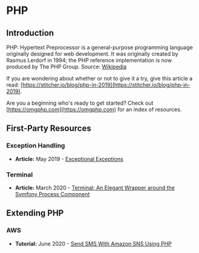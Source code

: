 # PHP

## Introduction

PHP: Hypertext Preprocessor is a general-purpose programming language originally designed for web development. It was originally created by Rasmus Lerdorf in 1994; the PHP reference implementation is now produced by The PHP Group. Source: [Wikipedia](https://en.wikipedia.org/wiki/PHP)

If you are wondering about whether or not to give it a try, give this article a read: [https://stitcher.io/blog/php-in-2019](https://stitcher.io/blog/php-in-2019).

Are you a beginning who's ready to get started? Check out [https://omgphp.com](https://omgphp.com) for an index of resources.

## First-Party Resources

### Exception Handling

* **Article:** May 2019 - [Exceptional Exceptions](https://engagor.github.io/blog/2019/05/22/exceptional-exceptions/)

### Terminal

* **Article:** March 2020 - [Terminal: An Elegant Wrapper around the Symfony Process Component](https://laravel-news.com/terminal-an-elegant-wrapper-around-the-symfony-process-component)

## Extending PHP

### AWS

* **Tutorial:** June 2020 - [Send SMS With Amazon SNS Using PHP](https://stackcoder.in/posts/send-sms-with-amazon-sns-simple-notification-service-using-php?ref=laravelnews)

